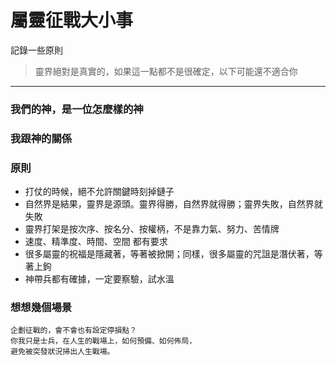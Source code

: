 # 屬靈征戰大小事

記錄一些原則

> 靈界絕對是真實的，如果這一點都不是很確定，以下可能還不適合你

---

### 我們的神，是一位怎麼樣的神

### 我跟神的關係


### 原則
* 打仗的時候，絕不允許關鍵時刻掉鏈子
* 自然界是結果，靈界是源頭。靈界得勝，自然界就得勝；靈界失敗，自然界就失敗
* 靈界打架是按次序、按名分、按權柄，不是靠力氣、努力、苦情牌
* 速度、精準度、時間、空間 都有要求
* 很多屬靈的祝福是隱藏著，等著被掀開；同樣，很多屬靈的咒詛是潛伏著，等著上鉤
* 神帶兵都有確據，一定要察驗，試水溫

### 想想幾個場景
```
企劃征戰的，會不會也有設定停損點？
你我只是士兵，在人生的戰場上，如何預備、如何佈局，
避免被突發狀況掃出人生戰場。
```
